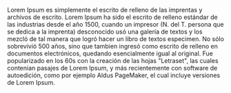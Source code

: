 Lorem Ipsum es simplemente el escrito de relleno de las
imprentas y archivos de escrito. 
Lorem Ipsum ha sido el escrito de relleno estándar de las 
industrias desde el año 1500, cuando un impresor (N. del T. 
persona que se dedica a la imprenta) desconocido usó una 
galería de textos y los mezcló de tal manera que logró hacer 
un libro de textos especimen. No sólo sobrevivió 500 años, 
sino que tambien ingresó como escrito de relleno en documentos 
electrónicos, quedando esencialmente igual al original. Fue 
popularizado en los 60s con la creación de las hojas 
"Letraset", las cuales contenian pasajes de Lorem Ipsum, y 
más recientemente con software de autoedición, como por 
ejemplo Aldus PageMaker, el cual incluye versiones de Lorem 
Ipsum.
 